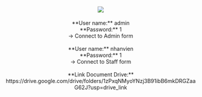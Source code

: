 <h1 align="center">
    <img src="https://readme-typing-svg.herokuapp.com/?font=Righteous&size=35&center=true&vCenter=true&width=500&height=70&duration=4000&lines=PHONE+STORE+ACCOUNT;" />
</h1>
<div align="center">
**User name:** admin
<br/>
**Password:** 1
<br/>
-> Connect to Admin form
<br/>
<br/>
**User name:** nhanvien
<br/>
**Password:** 1
<br/>
-> Connect to Staff form
<br/>
<br/>
**Link Document Drive:** https://drive.google.com/drive/folders/1zPxqNMyoYNzj3B91ibB6mkDRGZaaG62J?usp=drive_link
